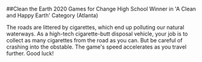 ##Clean the Earth
2020 Games for Change High School Winner in 'A Clean and Happy Earth' Category (Atlanta)

The roads are littered by cigarettes, which end up polluting our natural waterways. As a high-tech cigarette-butt disposal vehicle, your job is to collect as many cigarettes from the road as you can. But be careful of crashing into the obstable. The game's speed accelerates as you travel further. Good luck!
